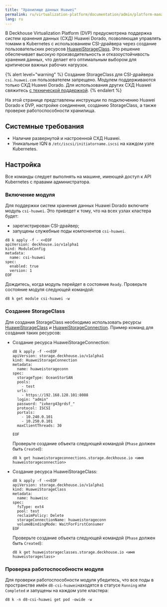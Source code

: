 ```yaml
---
title: "Хранилище данных Huawei"
permalink: ru/virtualization-platform/documentation/admin/platform-management/storage/external/huawei.html
lang: ru
---
```


В Deckhouse Virtualization Platform (DVP) предусмотрена поддержка систем хранения данных (СХД) Huawei Dorado, позволяющая управлять томами в Kubernetes с использованием CSI-драйвера через создание пользовательских ресурсов [HuaweiStorageClass](/modules/csi-huawei/stable/cr.html#huaweistorageclass). Это решение обеспечивает высокую производительность и отказоустойчивость хранения данных, что делает его оптимальным выбором для критически важных рабочих нагрузок.

{% alert level="warning" %}
Создание StorageClass для CSI-драйвера `csi.huawei.com` пользователем запрещено.
Модулем поддерживаются только СХД Huawei Dorado. Для использования других СХД Huawei свяжитесь [с технической поддержкой](https://deckhouse.ru/tech-support/).
{% endalert %}

На этой странице представлены инструкции по подключению Huawei Dorado к DVP, настройке соединения, созданию StorageClass, а также проверке работоспособности хранилища.

## Системные требования

- Наличие развернутой и настроенной СХД Huawei.
- Уникальные IQN в `/etc/iscsi/initiatorname.iscsi` на каждом узле Kubernetes.

## Настройка

Все команды следует выполнять на машине, имеющей доступ к API Kubernetes с правами администратора.

### Включение модуля

Для поддержки систем хранения данных Huawei Dorado включите модуль `csi-huawei`. Это приведет к тому, что на всех узлах кластера будет:

- зарегистрирован CSI-драйвер;
- запущены служебные поды компонентов `csi-huawei`.

```shell
d8 k apply -f - <<EOF
apiVersion: deckhouse.io/v1alpha1
kind: ModuleConfig
metadata:
  name: csi-huawei
spec:
  enabled: true
  version: 1
EOF
```

Дождитесь, когда модуль перейдет в состояние `Ready`. Проверьте состояние модуля следующей командой:

```shell
d8 k get module csi-huawei -w
```

### Создание StorageClass

Для создания StorageClass необходимо использовать ресурсы [HuaweiStorageClass](/modules/csi-huawei/stable/cr.html#huaweistorageclass) и [HuaweiStorageConnection](/modules/csi-huawei/stable/cr.html#huaweistorageconnection). Пример команд для создания таких ресурсов:

- Создание ресурса HuaweiStorageConnection:

  ```shell
  d8 k apply -f -<<EOF
  apiVersion: storage.deckhouse.io/v1alpha1
  kind: HuaweiStorageConnection
  metadata:
    name: huaweistorageconn
  spec:
    storageType: OceanStorSAN
    pools:
      - test
    urls: 
      - https://192.168.128.101:8088 
    login: "admin"
    password: "ivkerg43grdsf_"
    protocol: ISCSI
    portals:
      - 10.240.0.101
      - 10.250.0.101 
    maxClientThreads: 30
  
  EOF
  ```

  Проверьте создание объекта следующей командой (`Phase` должен быть `Created`):

  ```shell
  d8 k get huaweistorageconnections.storage.deckhouse.io <имя huaweistorageconnection>
  ```

- Создание ресурса HuaweiStorageClass:

  ```shell
  d8 k apply -f -<<EOF
  apiVersion: storage.deckhouse.io/v1alpha1
  kind: HuaweiStorageClass
  metadata:
    name: huaweisc
  spec:
    fsType: ext4
    pool: test
    reclaimPolicy: Delete
    storageConnectionName: huaweistorageconn
    volumeBindingMode: WaitForFirstConsumer
  EOF
  ```

  Проверьте создание объекта следующей командой (`Phase` должен быть `Created`):

  ```shell
  d8 k get huaweistorageclasses.storage.deckhouse.io <имя huaweistorageclass>
  ```

### Проверка работоспособности модуля

Для проверки работоспособности модуля убедитесь, что все поды в пространстве имён `d8-csi-huawei`находятся в статусе `Running` или `Completed` и запущены на каждом узле кластера:

```shell
d8 k -n d8-csi-huawei get pod -owide -w
```
